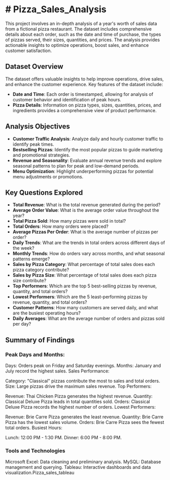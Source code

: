 # # Pizza_Sales_Analysis

This project involves an in-depth analysis of a year's worth of sales data from a fictional pizza restaurant. The dataset includes comprehensive details about each order, such as the date and time of purchase, the types of pizzas served, their sizes, quantities, and prices. The analysis provides actionable insights to optimize operations, boost sales, and enhance customer satisfaction.

## Dataset Overview
The dataset offers valuable insights to help improve operations, drive sales, and enhance the customer experience. Key features of the dataset include:

- **Date and Time**: Each order is timestamped, allowing for analysis of customer behavior and identification of peak hours.
- **Pizza Details**: Information on pizza types, sizes, quantities, prices, and ingredients provides a comprehensive view of product performance.


## Analysis Objectives
- **Customer Traffic Analysis**: Analyze daily and hourly customer traffic to identify peak times.
- **Bestselling Pizzas**: Identify the most popular pizzas to guide marketing and promotional strategies.
- **Revenue and Seasonality**: Evaluate annual revenue trends and explore seasonal patterns to plan for peak and low-demand periods.
- **Menu Optimization**: Highlight underperforming pizzas for potential menu adjustments or promotions.


## Key Questions Explored
- **Total Revenue**: What is the total revenue generated during the period?
- **Average Order Value**: What is the average order value throughout the year?
- **Total Pizza Sold**: How many pizzas were sold in total?
- **Total Orders**: How many orders were placed?
- **Average Pizzas Per Order**: What is the average number of pizzas per order?
- **Daily Trends**: What are the trends in total orders across different days of the week?
- **Monthly Trends**: How do orders vary across months, and what seasonal patterns emerge?
- **Sales by Pizza Category**: What percentage of total sales does each pizza category contribute?
- **Sales by Pizza Size**: What percentage of total sales does each pizza size contribute?
- **Top Performers**: Which are the top 5 best-selling pizzas by revenue, quantity, and total orders?
- **Lowest Performers**: Which are the 5 least-performing pizzas by revenue, quantity, and total orders?
- **Customer Patterns**: How many customers are served daily, and what are the busiest operating hours?
- **Daily Averages**: What are the average number of orders and pizzas sold per day?

## Summary of Findings
### Peak Days and Months:

Days: Orders peak on Friday and Saturday evenings.
Months: January and July record the highest sales.
Sales Performance:

Category: "Classical" pizzas contribute the most to sales and total orders.
Size: Large pizzas drive the maximum sales revenue.
Top Performers:

Revenue: Thai Chicken Pizza generates the highest revenue.
Quantity: Classical Deluxe Pizza leads in total quantities sold.
Orders: Classical Deluxe Pizza records the highest number of orders.
Lowest Performers:

Revenue: Brie Carre Pizza generates the least revenue.
Quantity: Brie Carre Pizza has the lowest sales volume.
Orders: Brie Carre Pizza sees the fewest total orders.
Busiest Hours:

Lunch: 12:00 PM - 1:30 PM.
Dinner: 6:00 PM - 8:00 PM.
### Tools and Technologies
Microsoft Excel: Data cleaning and preliminary analysis.
MySQL: Database management and querying.
Tableau: Interactive dashboards and data visualization.Pizza_sales_tableau
